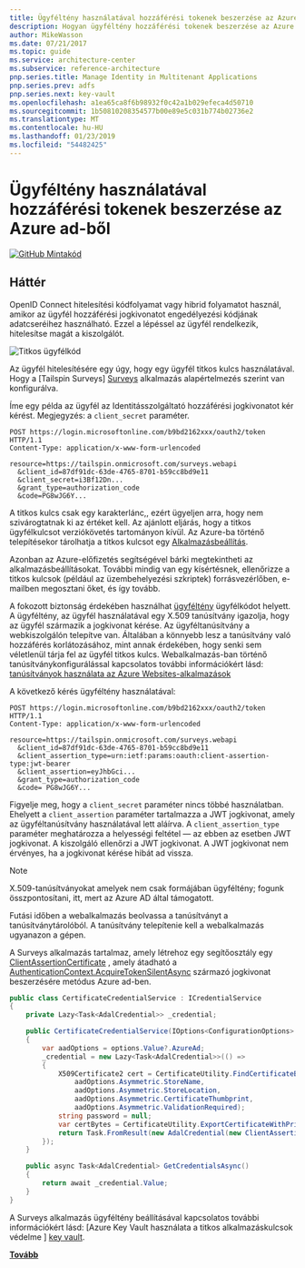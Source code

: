 ```yaml
---
title: Ügyféltény használatával hozzáférési tokenek beszerzése az Azure ad-ből
description: Hogyan ügyféltény hozzáférési tokenek beszerzése az Azure ad-ből.
author: MikeWasson
ms.date: 07/21/2017
ms.topic: guide
ms.service: architecture-center
ms.subservice: reference-architecture
pnp.series.title: Manage Identity in Multitenant Applications
pnp.series.prev: adfs
pnp.series.next: key-vault
ms.openlocfilehash: a1ea65ca8f6b98932f0c42a1b029efeca4d50710
ms.sourcegitcommit: 1b50810208354577b00e89e5c031b774b02736e2
ms.translationtype: MT
ms.contentlocale: hu-HU
ms.lasthandoff: 01/23/2019
ms.locfileid: "54482425"
---
```

# <a name="use-client-assertion-to-get-access-tokens-from-azure-ad"></a>Ügyféltény használatával hozzáférési tokenek beszerzése az Azure ad-ből

[![GitHub](../_images/github.png) Mintakód][sample application]

## <a name="background"></a>Háttér

OpenID Connect hitelesítési kódfolyamat vagy hibrid folyamatot használ, amikor az ügyfél hozzáférési jogkivonatot engedélyezési kódjának adatcseréihez használható. Ezzel a lépéssel az ügyfél rendelkezik, hitelesítse magát a kiszolgálót.

![Titkos ügyfélkód](./images/client-secret.png)

Az ügyfél hitelesítésére egy úgy, hogy egy ügyfél titkos kulcs használatával. Hogy a [Tailspin Surveys] [ Surveys] alkalmazás alapértelmezés szerint van konfigurálva.

Íme egy példa az ügyfél az Identitásszolgáltató hozzáférési jogkivonatot kér kérést. Megjegyzés: a `client_secret` paraméter.

```http
POST https://login.microsoftonline.com/b9bd2162xxx/oauth2/token HTTP/1.1
Content-Type: application/x-www-form-urlencoded

resource=https://tailspin.onmicrosoft.com/surveys.webapi
  &client_id=87df91dc-63de-4765-8701-b59cc8bd9e11
  &client_secret=i3Bf12Dn...
  &grant_type=authorization_code
  &code=PG8wJG6Y...
```

A titkos kulcs csak egy karakterlánc,, ezért ügyeljen arra, hogy nem szivárogtatnak ki az értéket kell. Az ajánlott eljárás, hogy a titkos ügyfélkulcsot verziókövetés tartományon kívül. Az Azure-ba történő telepítésekor tárolhatja a titkos kulcsot egy [Alkalmazásbeállítás][configure-web-app].

Azonban az Azure-előfizetés segítségével bárki megtekintheti az alkalmazásbeállításokat. További mindig van egy kísértésnek, ellenőrizze a titkos kulcsok (például az üzembehelyezési szkriptek) forrásvezérlőben, e-mailben megosztani őket, és így tovább.

A fokozott biztonság érdekében használhat [ügyféltény] ügyfélkódot helyett. A ügyféltény, az ügyfél használatával egy X.509 tanúsítvány igazolja, hogy az ügyfél származik a jogkivonat kérése. Az ügyféltanúsítvány a webkiszolgálón telepítve van. Általában a könnyebb lesz a tanúsítvány való hozzáférés korlátozásához, mint annak érdekében, hogy senki sem véletlenül tárja fel az ügyfél titkos kulcs. Webalkalmazás-ban történő tanúsítványkonfigurálással kapcsolatos további információkért lásd: [tanúsítványok használata az Azure Websites-alkalmazások][using-certs-in-websites]

A következő kérés ügyféltény használatával:

```http
POST https://login.microsoftonline.com/b9bd2162xxx/oauth2/token HTTP/1.1
Content-Type: application/x-www-form-urlencoded

resource=https://tailspin.onmicrosoft.com/surveys.webapi
  &client_id=87df91dc-63de-4765-8701-b59cc8bd9e11
  &client_assertion_type=urn:ietf:params:oauth:client-assertion-type:jwt-bearer
  &client_assertion=eyJhbGci...
  &grant_type=authorization_code
  &code= PG8wJG6Y...
```

Figyelje meg, hogy a `client_secret` paraméter nincs többé használatban. Ehelyett a `client_assertion` paraméter tartalmazza a JWT jogkivonat, amely az ügyféltanúsítvány használatával lett aláírva. A `client_assertion_type` paraméter meghatározza a helyességi feltétel &mdash; az ebben az esetben JWT jogkivonat. A kiszolgáló ellenőrzi a JWT jogkivonat. A JWT jogkivonat nem érvényes, ha a jogkivonat kérése hibát ad vissza.

> [!NOTE]
> X.509-tanúsítványokat amelyek nem csak formájában ügyféltény; fogunk összpontosítani, itt, mert az Azure AD által támogatott.

Futási időben a webalkalmazás beolvassa a tanúsítványt a tanúsítványtárolóból. A tanúsítvány telepítenie kell a webalkalmazás ugyanazon a gépen.

A Surveys alkalmazás tartalmaz, amely létrehoz egy segítőosztály egy [ClientAssertionCertificate](/dotnet/api/microsoft.identitymodel.clients.activedirectory.clientassertioncertificate) , amely átadható a [AuthenticationContext.AcquireTokenSilentAsync](/dotnet/api/microsoft.identitymodel.clients.activedirectory.authenticationcontext.acquiretokensilentasync) származó jogkivonat beszerzésére metódus Azure ad-ben.

```csharp
public class CertificateCredentialService : ICredentialService
{
    private Lazy<Task<AdalCredential>> _credential;

    public CertificateCredentialService(IOptions<ConfigurationOptions> options)
    {
        var aadOptions = options.Value?.AzureAd;
        _credential = new Lazy<Task<AdalCredential>>(() =>
        {
            X509Certificate2 cert = CertificateUtility.FindCertificateByThumbprint(
                aadOptions.Asymmetric.StoreName,
                aadOptions.Asymmetric.StoreLocation,
                aadOptions.Asymmetric.CertificateThumbprint,
                aadOptions.Asymmetric.ValidationRequired);
            string password = null;
            var certBytes = CertificateUtility.ExportCertificateWithPrivateKey(cert, out password);
            return Task.FromResult(new AdalCredential(new ClientAssertionCertificate(aadOptions.ClientId, new X509Certificate2(certBytes, password))));
        });
    }

    public async Task<AdalCredential> GetCredentialsAsync()
    {
        return await _credential.Value;
    }
}
```

A Surveys alkalmazás ügyféltény beállításával kapcsolatos további információkért lásd: [Azure Key Vault használata a titkos alkalmazáskulcsok védelme ] [ key vault].

[**Tovább**][key vault]

<!-- links -->

[configure-web-app]: /azure/app-service-web/web-sites-configure/
[azure-management-portal]: https://portal.azure.com
[ügyféltény]: https://tools.ietf.org/html/rfc7521
[key vault]: key-vault.md
[Setup-KeyVault]: https://github.com/mspnp/multitenant-saas-guidance/blob/master/scripts/Setup-KeyVault.ps1
[Surveys]: tailspin.md
[using-certs-in-websites]: https://azure.microsoft.com/blog/using-certificates-in-azure-websites-applications/

[sample application]: https://github.com/mspnp/multitenant-saas-guidance
